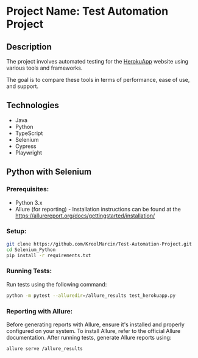 # Project Name: Test Automation Project

## Description
The project involves automated testing for the [HerokuApp](https://the-internet.herokuapp.com) website using various tools and frameworks.

The goal is to compare these tools in terms of performance, ease of use, and support.

## Technologies
- Java
- Python
- TypeScript
- Selenium
- Cypress
- Playwright

## Python with Selenium
### Prerequisites:
- Python 3.x
- Allure (for reporting) - Installation instructions can be found at the https://allurereport.org/docs/gettingstarted/installation/

### Setup:
```bash
git clone https://github.com/KroolMarcin/Test-Automation-Project.git
cd Selenium_Python
pip install -r requirements.txt
```
### Running Tests:
Run tests using the following command:
```bash
python -m pytest --alluredir=/allure_results test_herokuapp.py
```
### Reporting with Allure:
Before generating reports with Allure, ensure it's installed and properly configured on your system.
To install Allure, refer to the official Allure documentation.
After running tests, generate Allure reports using:
```bash
allure serve /allure_results
```